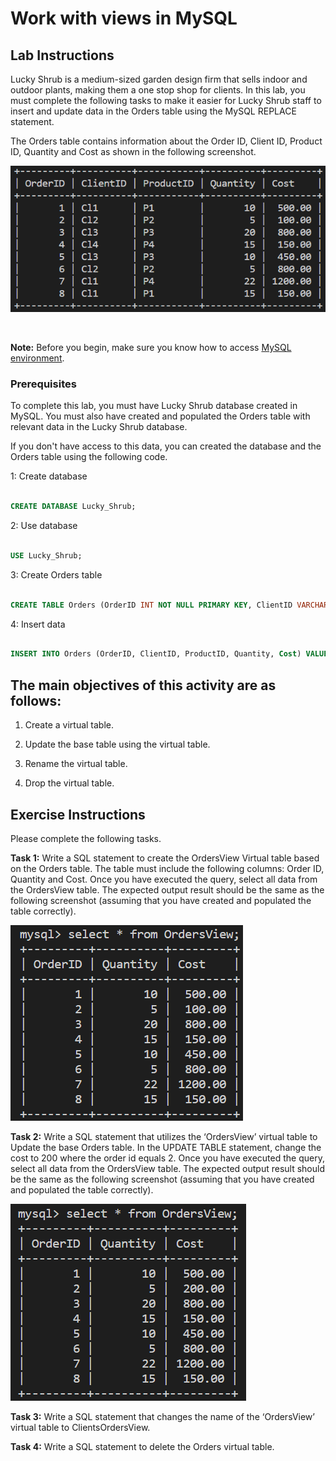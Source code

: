 # Work with views in MySQL 



## Lab Instructions 

Lucky Shrub is a medium-sized garden design firm that sells indoor and outdoor plants, making them a one stop shop for clients.  In this lab, you must complete the following tasks to make it easier for Lucky Shrub staff to insert and update data in the Orders table using the MySQL REPLACE statement.    
 

The Orders table contains information about the Order ID, Client ID, Product ID, Quantity and Cost as shown in the following screenshot.   

 
![Orders table](images/ordersv.PNG)  

<br> 
 
**Note:** Before you begin, make sure you know how to access [MySQL environment](https://www.coursera.org/learn/database-structures-and-management-with-mysql/supplement/BSZK6/how-to-access-mysql-environment).

###  Prerequisites   

To complete this lab, you must have Lucky Shrub database created in MySQL. You must also have created and populated the Orders table with relevant data in the Lucky Shrub database.   

If you don't have access to this data, you can created the database and the Orders table using the following code.
  

1: Create database  

```SQL  

CREATE DATABASE Lucky_Shrub;  

```  
 

2: Use database  

```SQL  

USE Lucky_Shrub;  

```  

3: Create Orders table   

```SQL  

CREATE TABLE Orders (OrderID INT NOT NULL PRIMARY KEY, ClientID VARCHAR(10), ProductID VARCHAR(10), Quantity INT, Cost DECIMAL(6, 2));  

```  

4: Insert data  

```SQL  

INSERT INTO Orders (OrderID, ClientID, ProductID, Quantity, Cost) VALUES (1, "Cl1", "P1", 10, 500), (2, "Cl2", "P2", 5, 100), (3, "Cl3", "P3", 20, 800), (4, "Cl4", "P4", 15, 150), (5, "Cl3", "P3", 10, 450), (6, "Cl2", "P2", 5, 800), (7, "Cl1", "P4", 22, 1200), (8, "Cl1", "P1", 15, 150);   

```    
 

## The main objectives of this activity are as follows:     
 

1. Create a virtual table.

2. Update the base table using the virtual table.

3. Rename the virtual table.

4. Drop the virtual table.

 

## Exercise Instructions  

Please complete the following tasks.  
 

**Task 1:** Write a SQL statement to create the OrdersView Virtual table based on the Orders table. The table must include the following columns: Order ID, Quantity and Cost. Once you have executed the query, select all data from the OrdersView table. The expected output result should be the same as the following screenshot (assuming that you have created and populated the table correctly).  

 
![Orders view table](images/OrdersView.PNG)  
 

**Task 2:** Write a SQL statement that utilizes the ‘OrdersView’ virtual table to Update the base Orders table. In the UPDATE TABLE statement, change the cost to 200 where the order id equals 2. Once you have executed the query, select all data from the OrdersView table. The expected output result should be the same as the following screenshot (assuming that you have created and populated the table correctly). 

 

![Orders view table](images/OrdersView2.PNG)  

 
**Task 3:** Write a SQL statement that changes the name of the ‘OrdersView’ virtual table to ClientsOrdersView. 
 

**Task 4:** Write a SQL statement to delete the Orders virtual table. 
   
